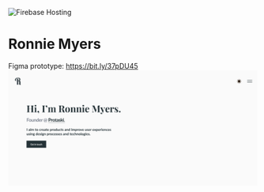 ![Firebase Hosting](https://github.com/ronniemyers/ronnie/workflows/Firebase%20Hosting/badge.svg)

# Ronnie Myers

Figma prototype: https://bit.ly/37pDU45
![Preview](/demo/preview.png)